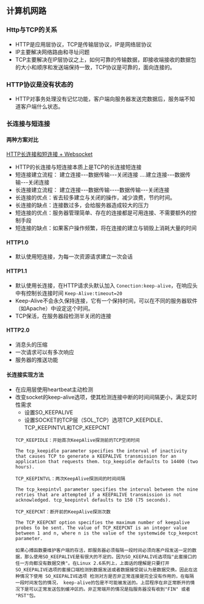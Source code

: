 ## 计算机网路

### Http与TCP的关系
* HTTP是应用层协议，TCP是传输层协议，IP是网络层协议
* IP主要解决网络路由和寻址问题
* TCP主要解决在IP层协议之上，如何可靠的传输数据，即接收端接收的数据包的大小和顺序和发送端保持一致，TCP协议是可靠的，面向连接的。

### HTTP协议是没有状态的
* HTTP对事务处理没有记忆功能，客户端向服务器发送完数据后，服务端不知道客户端什么状态。

### 长连接与短连接
#### 两种方案对比
[HTTP长连接和短连接 + Websocket](http://blog.csdn.net/duola8789/article/details/73623059)
* HTTP的长连接与短连接本质上是TCP的长连接短连接
* 短连接建立流程： 建立连接---数据传输---关闭连接 ....建立连接---数据传输---关闭连接
* 长连接建立流程： 建立连接---数据传输----数据传输---关闭连接
* 长连接的优点：省去较多建立与关闭的操作，减少浪费，节约时间。
* 长连接的缺点：连接数过多，会给服务器造成较大的压力
* 短连接的优点：服务器管理简单、存在的连接都是可用连接、不需要额外的控制手段
* 短连接的缺点：如果客户操作频繁，将在连接的建立与销毁上消耗大量的时间

#### HTTP1.0
* 默认使用短连接，为每一次资源请求建立一次会话

#### HTTP1.1
* 默认使用长连接，在HTTP请求头默认加入 `Conection:keep-alive`，在响应头中有控制长连接时间 `Keep-Alive:timeout=20`
* Keep-Alive不会永久保持连接，它有一个保持时间，可以在不同的服务器软件（如Apache）中设定这个时间。
* TCP保活，在服务器段检测半关闭的连接

#### HTTP2.0
* 消息头的压缩
* 一次请求可以有多次响应
* 服务器的推送功能

#### 长连接实现方法
* 在应用层使用heartbeat主动检测
* 改变socket的keep-alive选项，使其检测连接中断的时间间隔更小，满足实时性需求
  * 设置SO_KEEPALIVE
  * 设置SOCKET的TCP层（SOL_TCP）选项TCP_KEEPIDLE、TCP_KEEPINTVL和TCP_KEEPCNT
  ```
  TCP_KEEPIDLE：开始首次KeepAlive探测前的TCP空闭时间
  
  The tcp_keepidle parameter specifies the interval of inactivity that causes TCP to generate a KEEPALIVE transmission for an application that requests them. tcp_keepidle defaults to 14400 (two hours).
  
  TCP_KEEPINTVL：两次KeepAlive探测间的时间间隔
  
  The tcp_keepintvl parameter specifies the interval between the nine retries that are attempted if a KEEPALIVE transmission is not acknowledged. tcp_keepintvl defaults to 150 (75 seconds).
  
  TCP_KEEPCNT：断开前的KeepAlive探测次数
  
  The TCP_KEEPCNT option specifies the maximum number of keepalive probes to be sent. The value of TCP_KEEPCNT is an integer value between 1 and n, where n is the value of the systemwide tcp_keepcnt parameter. 
  
  如果心搏函数要维护客户端的存活，即服务器必须每隔一段时间必须向客户段发送一定的数据，那么使用SO_KEEPALIVE是有很大的不足的。因为SO_KEEPALIVE选项指"此套接口的任一方向都没有数据交换"。在Linux 2.6系列上，上面话的理解是只要打开SO_KEEPALIVE选项的套接口端检测到数据发送或者数据接受就认为是数据交换。因此在这种情况下使用 SO_KEEPALIVE选项 检测对方是否非正常连接是完全没有作用的，在每隔一段时间发包的情况， keep-alive的包是不可能被发送的。上层程序在非正常断开的情况下是可以正常发送包到缓冲区的。非正常端开的情况是指服务器没有收到"FIN" 或者 "RST"包。
  ```
  